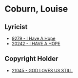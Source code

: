 # Coburn, Louise

## Lyricist

- [9279 - I Have A Hope](/hymns/9279.md)
- [20242 - I HAVE A HOPE](/hymns/20242.md)

## Copyright Holder

- [21045 - GOD LOVES US STILL](/hymns/21045.md)

